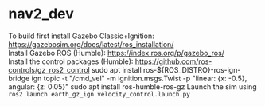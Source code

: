 # nav2_dev

To build first install Gazebo Classic+Ignition: https://gazebosim.org/docs/latest/ros_installation/ <br>
Install Gazebo ROS (Humble): https://index.ros.org/p/gazebo_ros/ <br>
Install the control packages (Humble): https://github.com/ros-controls/gz_ros2_control
sudo apt install ros-${ROS_DISTRO}-ros-ign-bridge
ign topic -t "/cmd_vel" -m ignition.msgs.Twist -p "linear: {x: -0.5}, angular: {z: 0.05}"
sudo apt install ros-humble-ros-gz
Launch the sim using `ros2 launch earth_gz_ign velocity_control.launch.py`